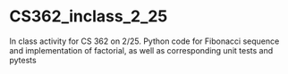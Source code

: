 # CS362_inclass_2_25
In class activity for CS 362 on 2/25. Python code for Fibonacci sequence and implementation of factorial, as well as corresponding unit tests and pytests
